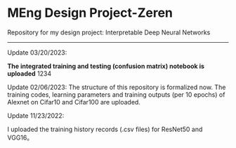 # MEng Design Project-Zeren
 Repository for my design project: Interpretable Deep Neural Networks

----------------------------------------------------------
Update 03/20/2023:

**The integrated training and testing (confusion matrix) notebook is uploaded** 
1234

Update 02/06/2023:
The structure of this repository is formalized now. 
The training codes, learning parameters and training outputs (per 10 epochs) of Alexnet on Cifar10 and Cifar100 are uploaded.

Update 11/23/2022:

I uploaded the training history records (.csv files) for ResNet50 and VGG16。


